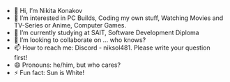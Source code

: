 - 👋 Hi, I’m Nikita Konakov
- 👀 I’m interested in PC Builds, Coding my own stuff, Watching Movies and TV-Series or Anime, Computer Games.
- 🌱 I’m currently studying at SAIT, Software Development Diploma
- 💞️ I’m looking to collaborate on ... who knows?
- 📫 How to reach me: Discord - niksol481. Please write your question first!
- 😄 Pronouns: he/him, but who cares?
- ⚡ Fun fact: Sun is White!

<!---
NikKonakov/NikKonakov is a ✨ special ✨ repository because its `README.md` (this file) appears on your GitHub profile.
You can click the Preview link to take a look at your changes.
--->
